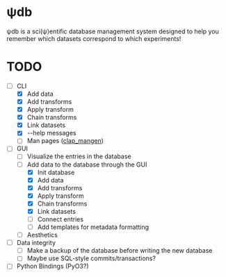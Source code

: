 # ψdb
ψdb is a sci(ψ)entific database management system designed to help you remember which datasets correspond to which experiments!

# TODO
* [ ] CLI
   - [x] Add data
   - [x] Add transforms
   - [x] Apply transform
   - [x] Chain transforms
   - [x] Link datasets
   - [x] --help messages
   - [ ] Man pages ([clap_mangen](https://github.com/clap-rs/clap/tree/master/clap_mangen))
* [ ] GUI
   - [ ] Visualize the entries in the database
   - [ ] Add data to the database through the GUI
      * [x] Init database
      * [x] Add data
      * [x] Add transforms
      * [x] Apply transform
      * [x] Chain transforms
      * [x] Link datasets
      * [ ] Connect entries
      * [ ] Add templates for metadata formatting
   - [ ] Aesthetics
* [ ] Data integrity
    - [ ] Make a backup of the database before writing the new database
    - [ ] Maybe use SQL-style commits/transactions?
* [ ] Python Bindings (PyO3?)